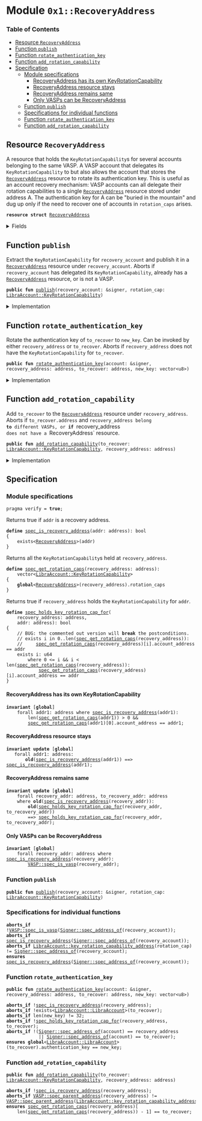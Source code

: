 
<a name="0x1_RecoveryAddress"></a>

# Module `0x1::RecoveryAddress`

### Table of Contents

-  [Resource `RecoveryAddress`](#0x1_RecoveryAddress_RecoveryAddress)
-  [Function `publish`](#0x1_RecoveryAddress_publish)
-  [Function `rotate_authentication_key`](#0x1_RecoveryAddress_rotate_authentication_key)
-  [Function `add_rotation_capability`](#0x1_RecoveryAddress_add_rotation_capability)
-  [Specification](#0x1_RecoveryAddress_Specification)
    -  [Module specifications](#0x1_RecoveryAddress_@Module_specifications)
        -  [RecoveryAddress has its own KeyRotationCapability](#0x1_RecoveryAddress_@RecoveryAddress_has_its_own_KeyRotationCapability)
        -  [RecoveryAddress resource stays](#0x1_RecoveryAddress_@RecoveryAddress_resource_stays)
        -  [RecoveryAddress remains same](#0x1_RecoveryAddress_@RecoveryAddress_remains_same)
        -  [Only VASPs can be RecoveryAddress](#0x1_RecoveryAddress_@Only_VASPs_can_be_RecoveryAddress)
    -  [Function `publish`](#0x1_RecoveryAddress_Specification_publish)
    -  [Specifications for individual functions](#0x1_RecoveryAddress_@Specifications_for_individual_functions)
    -  [Function `rotate_authentication_key`](#0x1_RecoveryAddress_Specification_rotate_authentication_key)
    -  [Function `add_rotation_capability`](#0x1_RecoveryAddress_Specification_add_rotation_capability)



<a name="0x1_RecoveryAddress_RecoveryAddress"></a>

## Resource `RecoveryAddress`

A resource that holds the
<code>KeyRotationCapability</code>s for several accounts belonging to the
same VASP. A VASP account that delegates its
<code>KeyRotationCapability</code> to
but also allows the account that stores the
<code><a href="#0x1_RecoveryAddress">RecoveryAddress</a></code> resource to rotate its
authentication key.
This is useful as an account recovery mechanism: VASP accounts can all delegate their
rotation capabilities to a single
<code><a href="#0x1_RecoveryAddress">RecoveryAddress</a></code> resource stored under address A.
The authentication key for A can be "buried in the mountain" and dug up only if the need to
recover one of accounts in
<code>rotation_caps</code> arises.


<pre><code><b>resource</b> <b>struct</b> <a href="#0x1_RecoveryAddress">RecoveryAddress</a>
</code></pre>



<details>
<summary>Fields</summary>


<dl>
<dt>

<code>rotation_caps: vector&lt;<a href="LibraAccount.md#0x1_LibraAccount_KeyRotationCapability">LibraAccount::KeyRotationCapability</a>&gt;</code>
</dt>
<dd>

</dd>
</dl>


</details>

<a name="0x1_RecoveryAddress_publish"></a>

## Function `publish`

Extract the
<code>KeyRotationCapability</code> for
<code>recovery_account</code> and publish it in a
<code><a href="#0x1_RecoveryAddress">RecoveryAddress</a></code> resource under
<code>recovery_account</code>.
Aborts if
<code>recovery_account</code> has delegated its
<code>KeyRotationCapability</code>, already has a
<code><a href="#0x1_RecoveryAddress">RecoveryAddress</a></code> resource, or is not a VASP.


<pre><code><b>public</b> <b>fun</b> <a href="#0x1_RecoveryAddress_publish">publish</a>(recovery_account: &signer, rotation_cap: <a href="LibraAccount.md#0x1_LibraAccount_KeyRotationCapability">LibraAccount::KeyRotationCapability</a>)
</code></pre>



<details>
<summary>Implementation</summary>


<pre><code><b>public</b> <b>fun</b> <a href="#0x1_RecoveryAddress_publish">publish</a>(recovery_account: &signer, rotation_cap: KeyRotationCapability) {
    // Only VASPs can create a recovery address
    <b>assert</b>(<a href="VASP.md#0x1_VASP_is_vasp">VASP::is_vasp</a>(<a href="Signer.md#0x1_Signer_address_of">Signer::address_of</a>(recovery_account)), ENOT_A_VASP);
    // put the rotation capability for the recovery account itself in `rotation_caps`. This
    // <b>ensures</b> two things:
    // (1) It's not possible <b>to</b> get into a "recovery cycle" where A is the recovery account for
    //     B and B is the recovery account for A
    // (2) rotation_caps is always nonempty
    <b>assert</b>(*<a href="LibraAccount.md#0x1_LibraAccount_key_rotation_capability_address">LibraAccount::key_rotation_capability_address</a>(&rotation_cap)
         == <a href="Signer.md#0x1_Signer_address_of">Signer::address_of</a>(recovery_account), EKEY_ROTATION_DEPENDENCY_CYCLE);
    move_to(
        recovery_account,
        <a href="#0x1_RecoveryAddress">RecoveryAddress</a> { rotation_caps: <a href="Vector.md#0x1_Vector_singleton">Vector::singleton</a>(rotation_cap) }
    )
}
</code></pre>



</details>

<a name="0x1_RecoveryAddress_rotate_authentication_key"></a>

## Function `rotate_authentication_key`

Rotate the authentication key of
<code>to_recover</code> to
<code>new_key</code>. Can be invoked by either
<code>recovery_address</code> or
<code>to_recover</code>.
Aborts if
<code>recovery_address</code> does not have the
<code>KeyRotationCapability</code> for
<code>to_recover</code>.


<pre><code><b>public</b> <b>fun</b> <a href="#0x1_RecoveryAddress_rotate_authentication_key">rotate_authentication_key</a>(account: &signer, recovery_address: address, to_recover: address, new_key: vector&lt;u8&gt;)
</code></pre>



<details>
<summary>Implementation</summary>


<pre><code><b>public</b> <b>fun</b> <a href="#0x1_RecoveryAddress_rotate_authentication_key">rotate_authentication_key</a>(
    account: &signer,
    recovery_address: address,
    to_recover: address,
    new_key: vector&lt;u8&gt;
) <b>acquires</b> <a href="#0x1_RecoveryAddress">RecoveryAddress</a> {
    // Check that `recovery_address` has a `<a href="#0x1_RecoveryAddress">RecoveryAddress</a>` <b>resource</b>
    <b>assert</b>(exists&lt;<a href="#0x1_RecoveryAddress">RecoveryAddress</a>&gt;(recovery_address), ENOT_A_RECOVERY_ADDRESS);
    <b>let</b> sender = <a href="Signer.md#0x1_Signer_address_of">Signer::address_of</a>(account);
    <b>assert</b>(
        // The original owner of a key rotation capability can rotate its own key
        sender == to_recover ||
        // The owner of the `<a href="#0x1_RecoveryAddress">RecoveryAddress</a>` <b>resource</b> can rotate any key
        sender == recovery_address,
        ECANNOT_ROTATE_KEY
    );

    <b>let</b> caps = &borrow_global&lt;<a href="#0x1_RecoveryAddress">RecoveryAddress</a>&gt;(recovery_address).rotation_caps;
    <b>let</b> i = 0;
    <b>let</b> len = <a href="Vector.md#0x1_Vector_length">Vector::length</a>(caps);
    <b>while</b> ({
        <b>spec</b> {
            <b>assert</b> i &lt;= len;
            <b>assert</b> forall j in 0..i: caps[j].account_address != to_recover;
        };
        (i &lt; len)
    })
    {
        <b>let</b> cap = <a href="Vector.md#0x1_Vector_borrow">Vector::borrow</a>(caps, i);
        <b>if</b> (<a href="LibraAccount.md#0x1_LibraAccount_key_rotation_capability_address">LibraAccount::key_rotation_capability_address</a>(cap) == &to_recover) {
            <a href="LibraAccount.md#0x1_LibraAccount_rotate_authentication_key">LibraAccount::rotate_authentication_key</a>(cap, new_key);
            <b>return</b>
        };
        i = i + 1
    };
    <b>spec</b> {
        <b>assert</b> i == len;
        <b>assert</b> forall j in 0..len: caps[j].account_address != to_recover;
    };
    // Couldn't find `to_recover` in the account recovery <b>resource</b>; <b>abort</b>
    <b>abort</b> EACCOUNT_NOT_RECOVERABLE
}
</code></pre>



</details>

<a name="0x1_RecoveryAddress_add_rotation_capability"></a>

## Function `add_rotation_capability`

Add
<code>to_recover</code> to the
<code><a href="#0x1_RecoveryAddress">RecoveryAddress</a></code> resource under
<code>recovery_address</code>.
Aborts if
<code>to_recover.address</code> and
<code>recovery_address belong <b>to</b> different VASPs, or <b>if</b>
</code>recovery_address
<code> does not have a </code>RecoveryAddress` resource.


<pre><code><b>public</b> <b>fun</b> <a href="#0x1_RecoveryAddress_add_rotation_capability">add_rotation_capability</a>(to_recover: <a href="LibraAccount.md#0x1_LibraAccount_KeyRotationCapability">LibraAccount::KeyRotationCapability</a>, recovery_address: address)
</code></pre>



<details>
<summary>Implementation</summary>


<pre><code><b>public</b> <b>fun</b> <a href="#0x1_RecoveryAddress_add_rotation_capability">add_rotation_capability</a>(to_recover: KeyRotationCapability, recovery_address: address)
<b>acquires</b> <a href="#0x1_RecoveryAddress">RecoveryAddress</a> {
    // Check that `recovery_address` has a `<a href="#0x1_RecoveryAddress">RecoveryAddress</a>` <b>resource</b>
    <b>assert</b>(exists&lt;<a href="#0x1_RecoveryAddress">RecoveryAddress</a>&gt;(recovery_address), ENOT_A_RECOVERY_ADDRESS);
    // Only accept the rotation capability <b>if</b> both accounts belong <b>to</b> the same <a href="VASP.md#0x1_VASP">VASP</a>
    <b>let</b> to_recover_address = *<a href="LibraAccount.md#0x1_LibraAccount_key_rotation_capability_address">LibraAccount::key_rotation_capability_address</a>(&to_recover);
    <b>assert</b>(
        <a href="VASP.md#0x1_VASP_parent_address">VASP::parent_address</a>(recovery_address) == <a href="VASP.md#0x1_VASP_parent_address">VASP::parent_address</a>(to_recover_address),
        EINVALID_KEY_ROTATION_DELEGATION
    );

    <a href="Vector.md#0x1_Vector_push_back">Vector::push_back</a>(
        &<b>mut</b> borrow_global_mut&lt;<a href="#0x1_RecoveryAddress">RecoveryAddress</a>&gt;(recovery_address).rotation_caps,
        to_recover
    );
}
</code></pre>



</details>

<a name="0x1_RecoveryAddress_Specification"></a>

## Specification


<a name="0x1_RecoveryAddress_@Module_specifications"></a>

### Module specifications



<pre><code>pragma verify = <b>true</b>;
</code></pre>



Returns true if
<code>addr</code> is a recovery address.


<a name="0x1_RecoveryAddress_spec_is_recovery_address"></a>


<pre><code><b>define</b> <a href="#0x1_RecoveryAddress_spec_is_recovery_address">spec_is_recovery_address</a>(addr: address): bool
{
    exists&lt;<a href="#0x1_RecoveryAddress">RecoveryAddress</a>&gt;(addr)
}
</code></pre>


Returns all the
<code>KeyRotationCapability</code>s held at
<code>recovery_address</code>.


<a name="0x1_RecoveryAddress_spec_get_rotation_caps"></a>


<pre><code><b>define</b> <a href="#0x1_RecoveryAddress_spec_get_rotation_caps">spec_get_rotation_caps</a>(recovery_address: address):
    vector&lt;<a href="LibraAccount.md#0x1_LibraAccount_KeyRotationCapability">LibraAccount::KeyRotationCapability</a>&gt;
{
    <b>global</b>&lt;<a href="#0x1_RecoveryAddress">RecoveryAddress</a>&gt;(recovery_address).rotation_caps
}
</code></pre>


Returns true if
<code>recovery_address</code> holds the
<code>KeyRotationCapability</code> for
<code>addr</code>.


<a name="0x1_RecoveryAddress_spec_holds_key_rotation_cap_for"></a>


<pre><code><b>define</b> <a href="#0x1_RecoveryAddress_spec_holds_key_rotation_cap_for">spec_holds_key_rotation_cap_for</a>(
    recovery_address: address,
    addr: address): bool
{
    // BUG: the commented out version will <b>break</b> the postconditions.
    // exists i in 0..len(<a href="#0x1_RecoveryAddress_spec_get_rotation_caps">spec_get_rotation_caps</a>(recovery_address)):
    //     <a href="#0x1_RecoveryAddress_spec_get_rotation_caps">spec_get_rotation_caps</a>(recovery_address)[i].account_address == addr
    exists i: u64
        where 0 &lt;= i && i &lt; len(<a href="#0x1_RecoveryAddress_spec_get_rotation_caps">spec_get_rotation_caps</a>(recovery_address)):
            <a href="#0x1_RecoveryAddress_spec_get_rotation_caps">spec_get_rotation_caps</a>(recovery_address)[i].account_address == addr
}
</code></pre>



<a name="0x1_RecoveryAddress_@RecoveryAddress_has_its_own_KeyRotationCapability"></a>

#### RecoveryAddress has its own KeyRotationCapability



<pre><code><b>invariant</b> [<b>global</b>]
    forall addr1: address where <a href="#0x1_RecoveryAddress_spec_is_recovery_address">spec_is_recovery_address</a>(addr1):
        len(<a href="#0x1_RecoveryAddress_spec_get_rotation_caps">spec_get_rotation_caps</a>(addr1)) &gt; 0 &&
        <a href="#0x1_RecoveryAddress_spec_get_rotation_caps">spec_get_rotation_caps</a>(addr1)[0].account_address == addr1;
</code></pre>



<a name="0x1_RecoveryAddress_@RecoveryAddress_resource_stays"></a>

#### RecoveryAddress resource stays



<pre><code><b>invariant</b> <b>update</b> [<b>global</b>]
   forall addr1: address:
       <b>old</b>(<a href="#0x1_RecoveryAddress_spec_is_recovery_address">spec_is_recovery_address</a>(addr1)) ==&gt; <a href="#0x1_RecoveryAddress_spec_is_recovery_address">spec_is_recovery_address</a>(addr1);
</code></pre>



<a name="0x1_RecoveryAddress_@RecoveryAddress_remains_same"></a>

#### RecoveryAddress remains same



<pre><code><b>invariant</b> <b>update</b> [<b>global</b>]
    forall recovery_addr: address, to_recovery_addr: address
    where <b>old</b>(<a href="#0x1_RecoveryAddress_spec_is_recovery_address">spec_is_recovery_address</a>(recovery_addr)):
        <b>old</b>(<a href="#0x1_RecoveryAddress_spec_holds_key_rotation_cap_for">spec_holds_key_rotation_cap_for</a>(recovery_addr, to_recovery_addr))
        ==&gt; <a href="#0x1_RecoveryAddress_spec_holds_key_rotation_cap_for">spec_holds_key_rotation_cap_for</a>(recovery_addr, to_recovery_addr);
</code></pre>



<a name="0x1_RecoveryAddress_@Only_VASPs_can_be_RecoveryAddress"></a>

#### Only VASPs can be RecoveryAddress



<pre><code><b>invariant</b> [<b>global</b>]
    forall recovery_addr: address where <a href="#0x1_RecoveryAddress_spec_is_recovery_address">spec_is_recovery_address</a>(recovery_addr):
        <a href="VASP.md#0x1_VASP_spec_is_vasp">VASP::spec_is_vasp</a>(recovery_addr);
</code></pre>



<a name="0x1_RecoveryAddress_Specification_publish"></a>

### Function `publish`


<pre><code><b>public</b> <b>fun</b> <a href="#0x1_RecoveryAddress_publish">publish</a>(recovery_account: &signer, rotation_cap: <a href="LibraAccount.md#0x1_LibraAccount_KeyRotationCapability">LibraAccount::KeyRotationCapability</a>)
</code></pre>



<a name="0x1_RecoveryAddress_@Specifications_for_individual_functions"></a>

### Specifications for individual functions



<pre><code><b>aborts_if</b> !<a href="VASP.md#0x1_VASP_spec_is_vasp">VASP::spec_is_vasp</a>(<a href="Signer.md#0x1_Signer_spec_address_of">Signer::spec_address_of</a>(recovery_account));
<b>aborts_if</b> <a href="#0x1_RecoveryAddress_spec_is_recovery_address">spec_is_recovery_address</a>(<a href="Signer.md#0x1_Signer_spec_address_of">Signer::spec_address_of</a>(recovery_account));
<b>aborts_if</b> <a href="LibraAccount.md#0x1_LibraAccount_key_rotation_capability_address">LibraAccount::key_rotation_capability_address</a>(rotation_cap) != <a href="Signer.md#0x1_Signer_spec_address_of">Signer::spec_address_of</a>(recovery_account);
<b>ensures</b> <a href="#0x1_RecoveryAddress_spec_is_recovery_address">spec_is_recovery_address</a>(<a href="Signer.md#0x1_Signer_spec_address_of">Signer::spec_address_of</a>(recovery_account));
</code></pre>



<a name="0x1_RecoveryAddress_Specification_rotate_authentication_key"></a>

### Function `rotate_authentication_key`


<pre><code><b>public</b> <b>fun</b> <a href="#0x1_RecoveryAddress_rotate_authentication_key">rotate_authentication_key</a>(account: &signer, recovery_address: address, to_recover: address, new_key: vector&lt;u8&gt;)
</code></pre>




<pre><code><b>aborts_if</b> !<a href="#0x1_RecoveryAddress_spec_is_recovery_address">spec_is_recovery_address</a>(recovery_address);
<b>aborts_if</b> !exists&lt;<a href="LibraAccount.md#0x1_LibraAccount_LibraAccount">LibraAccount::LibraAccount</a>&gt;(to_recover);
<b>aborts_if</b> len(new_key) != 32;
<b>aborts_if</b> !<a href="#0x1_RecoveryAddress_spec_holds_key_rotation_cap_for">spec_holds_key_rotation_cap_for</a>(recovery_address, to_recover);
<b>aborts_if</b> !(<a href="Signer.md#0x1_Signer_spec_address_of">Signer::spec_address_of</a>(account) == recovery_address
            || <a href="Signer.md#0x1_Signer_spec_address_of">Signer::spec_address_of</a>(account) == to_recover);
<b>ensures</b> <b>global</b>&lt;<a href="LibraAccount.md#0x1_LibraAccount_LibraAccount">LibraAccount::LibraAccount</a>&gt;(to_recover).authentication_key == new_key;
</code></pre>



<a name="0x1_RecoveryAddress_Specification_add_rotation_capability"></a>

### Function `add_rotation_capability`


<pre><code><b>public</b> <b>fun</b> <a href="#0x1_RecoveryAddress_add_rotation_capability">add_rotation_capability</a>(to_recover: <a href="LibraAccount.md#0x1_LibraAccount_KeyRotationCapability">LibraAccount::KeyRotationCapability</a>, recovery_address: address)
</code></pre>




<pre><code><b>aborts_if</b> !<a href="#0x1_RecoveryAddress_spec_is_recovery_address">spec_is_recovery_address</a>(recovery_address);
<b>aborts_if</b> <a href="VASP.md#0x1_VASP_spec_parent_address">VASP::spec_parent_address</a>(recovery_address) != <a href="VASP.md#0x1_VASP_spec_parent_address">VASP::spec_parent_address</a>(<a href="LibraAccount.md#0x1_LibraAccount_key_rotation_capability_address">LibraAccount::key_rotation_capability_address</a>(to_recover));
<b>ensures</b> <a href="#0x1_RecoveryAddress_spec_get_rotation_caps">spec_get_rotation_caps</a>(recovery_address)[
    len(<a href="#0x1_RecoveryAddress_spec_get_rotation_caps">spec_get_rotation_caps</a>(recovery_address)) - 1] == to_recover;
</code></pre>
